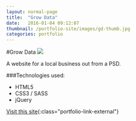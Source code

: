 ```yaml
---
layout: normal-page
title:  "Grow Data"
date:   2016-01-04 09:12:07
thumbnail: /portfolio-site/images/gd-thumb.jpg
categories: portfolio
---
```

#Grow Data
<img src="{{ site.baseurl }}/images/wigs.jpg" class="showcase" />

A website for a local business out from a PSD.

###Technologies used:
* HTML5
* CSS3 / SASS
* jQuery

[Visit this site](http://www.growdata.com/){:class="portfolio-link-external"}
